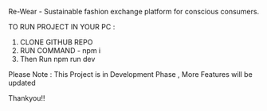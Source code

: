 Re-Wear - Sustainable fashion exchange platform for conscious consumers.

TO RUN PROJECT IN YOUR PC  : 
1) CLONE GITHUB REPO
2) RUN COMMAND - npm i
3) Then Run npm run dev 

Please Note : This Project is in Development Phase , More Features will be updated 

Thankyou!!

